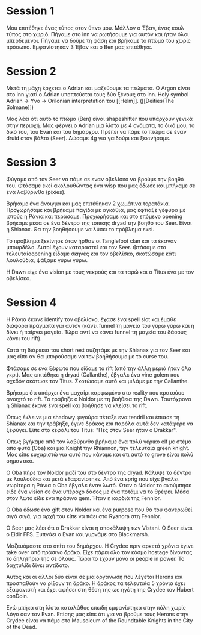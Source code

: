 # Session 1

Μου επιτέθηκε ένας τύπος στον ύπνο μου. Μάλλον ο Έβαν, ένας κουλ τύπος στο χωριό. Πήγαμε στο inn να ρωτήσουμε για αυτόν και ήταν όλοι μπερδεμένοι. Πήγαμε να δούμε τη φάση και βρήκαμε το πτώμα του χωρίς πρόσωπο. Εμφανίστηκαν 3 Έβαν και ο Ben μας επιτέθηκε.

# Session 2

Μετά τη μάχη έρχεται ο Adrian και μαζεύουμε τα πτώματα. Ο Argon είναι στο inn γιατί ο Adrian υποπτεύεται τους δύο ξένους στο inn. Holy symbol Adrian -> Yvo -> Orilonian interpretation του [[Helm]]. ([[Deities/The Solmane]])

Μας λέει ότι αυτό το πτώμα (Ben) είναι shapeshifter που υπάρχουν γενικά στην περιοχή. Μας φέρνει  ο Adrian μια λίστα με 4 ονόματα, το δικό μου, το δικό του, του Evan και του δημάρχου. Πρέπει να πάμε το πτώμα σε έναν druid στον βάλτο (Seer). Δώσαμε 4g για γαιδούρι και ξεκινήσαμε.

# Session 3

Φύγαμε από τον Seer να πάμε σε εναν οβελίσκο να βρούμε την βοηθό του. Φτάσαμε εκεί ακολουθώντας ένα wisp που μας έδωσε και μπήκαμε σε ενα λαβύρινθο (pixies). 

Βρήκαμε ένα άνοιγμα και μας επιτέθηκαν 2 χωμάτινα τερατάκια. Προχωρήσαμε και βρήκαμε παγίδα με αγκάθια, μας έφτιαξε γέφυρα με ιστούς η Ράνια και περάσαμε. Προχωρήσαμε και στο επόμενο opening βρήκαμε μέσα σε ένα δέντρο της τοπικής dryad την βοηθό του Seer. Είναι η Shianax. Θα την βοηθήσουμε να λύσει το πρόβλημα εκεί.

Το πρόβλημα ξεκίνησε όταν ήρθαν οι Tanglefoot  clan και τα έκαναν μπουρδέλο. Αυτοί έχουν καταραστεί και τον Seer. Φτάσαμε στο τελευταίοopening είδαμε σκηνές και τον οβελίσκο, σκοτώσαμε κάτι λουλούδια, ψάξαμε γύρω γύρω.

Η Dawn είχε ένα vision με τους νεκρούς και τα ταρώ και ο Titus ένα με τον οβελίσκο.

# Session 4

Η Ράνια έκανε identify τον οβελίσκο, έχασε ένα spell slot και έμαθε διάφορα πράγματα για αυτόν (κάνει funnel τη μαγεία του γύρω γύρω και ή δίνει ή παίρνει μαγεία. Τώρα αντί να κάνει funnel τη μαγεία του δάσους κάνει του rift).

Κατά τη διάρκεια του short rest συζητάμε με την Shianax για τον Seer και μας είπε αν θα μπορούσαμε να τον βοηθήσουμε με το curse του.

Φτάσαμε σε ένα ξέφωτο που είδαμε το rift (από την άλλη μεριά ήταν όλα γκρι). Μας επιτέθηκε η dryad (Callanthe), έβγαλε ένα vine golem που σχεδόν σκότωσε τον Titus. Σκοτώσαμε αυτό και μιλάμε με την Callanthe. 

Βρήκαμε ότι υπάρχει ένα μαχαίρι καρφωμένο στο reality που κρατούσε ανοιχτό το rift. Το τράβηξε o Noldor με τη βοήθεια της Dawn. Ταυτόχρονα η Shianax έκανε ένα spell και βοήθησε να κλείσει το rift.

Όπως έκλεινε μια shadowy φιγούρα πέταξε ενα tendril και έπιασε τη Shianax και την τράβηξε, έγινε δράκος και παρόλα αυτά δεν κατάφερε να ξεφύγει. Είπε στο κεφάλι του Titus: "Πες στον Seer ήταν ο Drakkar".

Όπως βγήκαμε από τον λαβύρινθο βρήκαμε ένα πολύ γέρικο elf με στέμα απο φυτά (Oba) και μια Knight την Rhiannon, την τελευταία green knight. Μας είπε ευχαριστώ για αυτό που κάναμε και ότι αυτό το grove είναι πολύ σημαντικό.

Ο Oba πήρε τον Noldor μαζί του στο δέντρο της dryad. Κάλυψε το δέντρο με λουλούδια και μετά εξαφανίστηκε. Από ένα sprig που είχε βγάλει νωρίτερα η Ράνια ο Oba έβγαλε έναν λωτό. Όταν ο Noldor το ακούμπησε είδε ένα vision σε ένα υπέροχο δάσος με ένα ποτάμι να το θρέφει. Μέσα στον λωτό είδε ένα πράσινο gem. Ήταν η καρδιά της Fennlor.

Ο Oba έδωσε ένα gift στον Noldor και ένα purpose που θα του φανερωθεί σιγά σιγά, για αρχή του είπε να πάει στο Ryanora στη Fennlor.

Ο Seer μας λέει ότι ο Drakkar είναι η αποκάλυψη των Vistani. O Seer είναι ο Eidir FFS. Ξυπνάει ο Evan και γυρνάμε στο Blackmarsh.

Μαζευόμαστε στο σπίτι του δημάρχου. Η Crydee πριν αρκετά χρόνια έγινε take over από πράσινο δράκο. Είχε πάρει όλο τον κόσμο hostage δίνοντας το δηλητήριο της σε όλους. Τώρα το έχουν μόνο οι people in power. Το δαχτυλίδι δίνει αντίδοτο.

Αυτός και οι άλλοι δύο είναι σε μια οργάνωση που λέγεται Herons και προσπαθούν να ρίξουν τη δράκο. Η δράκος τα τελευταία 5 χρόνια έχει εξαφανιστή και έχει αφήσει στη θέση της ως ηγέτη της Crydee τον Hubert conDoin. 

Εγώ μπήκα στη λίστα καταλάθος επειδή εμφανίστηκα στην πόλη χωρίς λόγο σαν τον Evan. Επίσης μας είπε ότι για να βρούμε τους Herons στην Crydee είναι να πάμε στο Mausoleum of the Roundtable Knights in the City of the Dead.